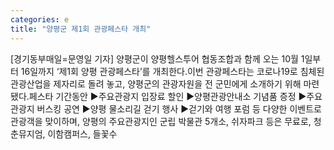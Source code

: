 ```yaml
---
categories: e
title: "양평군 제1회 관광페스타 개최"
---
```

[경기동부매일=문영일 기자] 양평군이 양평헬스투어 협동조합과 함께 오는 10월 1일부터 16일까지 ‘제1회 양평 관광페스타’를 개최한다.이번 관광페스타는 코로나19로 침체된 관광산업을 제자리로 돌려 놓고, 양평군의 관광자원을 전 군민에게 소개하기 위해 마련됐다.페스타 기간동안 ▶주요관광지 입장료 할인 ▶양평관광안내소 기념품 증정 ▶주요관광지 버스킹 공연 ▶양평 물소리길 걷기 행사 ▶걷기와 여행 포럼 등 다양한 이벤트로 관광객을 맞이하며, 양평의 주요관광지인 군립 박물관 5개소, 쉬자파크 등은 무료로, 청춘뮤지엄, 이함캠퍼스, 들꽃수